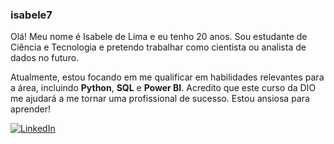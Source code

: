 ###  isabele7 

Olá! Meu nome é Isabele de Lima e eu tenho 20 anos. Sou estudante de Ciência e Tecnologia e pretendo trabalhar como cientista ou analista de dados no futuro.

Atualmente, estou focando em me qualificar em habilidades relevantes para a área, incluindo **Python**, **SQL** e **Power BI**. Acredito que este curso da DIO me ajudará a me tornar uma profissional de sucesso. Estou ansiosa para aprender!

[![LinkedIn](https://img.shields.io/badge/LinkedIn-blue?style=flat-square&logo=linkedin)](https://www.linkedin.com/in/isabele-nascimento)
